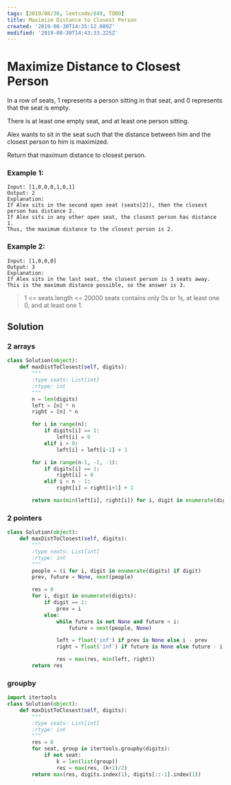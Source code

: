 ```yaml
---
tags: [2019/08/30, leetcode/849, TODO]
title: Maximize Distance to Closest Person
created: '2019-08-30T14:35:12.089Z'
modified: '2019-08-30T14:43:33.225Z'
---
```


# Maximize Distance to Closest Person

In a row of seats, 1 represents a person sitting in that seat, and 0 represents that the seat is empty.

There is at least one empty seat, and at least one person sitting.

Alex wants to sit in the seat such that the distance between him and the closest person to him is maximized.

Return that maximum distance to closest person.

### Example 1:

```
Input: [1,0,0,0,1,0,1]
Output: 2
Explanation:
If Alex sits in the second open seat (seats[2]), then the closest person has distance 2.
If Alex sits in any other open seat, the closest person has distance 1.
Thus, the maximum distance to the closest person is 2.
```

### Example 2:

```
Input: [1,0,0,0]
Output: 3
Explanation:
If Alex sits in the last seat, the closest person is 3 seats away.
This is the maximum distance possible, so the answer is 3.
```

> 1 <= seats.length <= 20000
> seats contains only 0s or 1s, at least one 0, and at least one 1.

## Solution

### 2 arrays

```python
class Solution(object):
    def maxDistToClosest(self, digits):
        """
        :type seats: List[int]
        :rtype: int
        """
        n = len(digits)
        left = [n] * n
        right = [n] * n

        for i in range(n):
            if digits[i] == 1:
                left[i] = 0
            elif i > 0:
                left[i] = left[i-1] + 1

        for i in range(n-1, -1, -1):
            if digits[i] == 1:
                right[i] = 0
            elif i < n - 1:
                right[i] = right[i+1] + 1

        return max(min(left[i], right[i]) for i, digit in enumerate(digits) if not digit)
```

### 2 pointers

```python
class Solution(object):
    def maxDistToClosest(self, digits):
        """
        :type seats: List[int]
        :rtype: int
        """
        people = (i for i, digit in enumerate(digits) if digit)
        prev, future = None, next(people)

        res = 0
        for i, digit in enumerate(digits):
            if digit == 1:
                prev = i
            else:
                while future is not None and future < i:
                    future = next(people, None)

                left = float('inf') if prev is None else i - prev
                right = float('inf') if future is None else future - i

                res = max(res, min(left, right))
        return res
```

### groupby

```python
import itertools
class Solution(object):
    def maxDistToClosest(self, digits):
        """
        :type seats: List[int]
        :rtype: int
        """
        res = 0
        for seat, group in itertools.groupby(digits):
            if not seat:
                k = len(list(group))
                res = max(res, (k+1)/2)
        return max(res, digits.index(1), digits[::-1].index(1))

```
